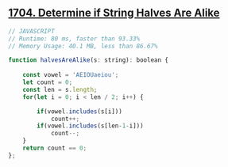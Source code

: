 ## [1704. Determine if String Halves Are Alike](https://leetcode.com/problems/determine-if-string-halves-are-alike/)
```javascript
// JAVASCRIPT
// Runtime: 80 ms, faster than 93.33%
// Memory Usage: 40.1 MB, less than 86.67%

function halvesAreAlike(s: string): boolean {
    
    const vowel = 'AEIOUaeiou';
    let count = 0;
    const len = s.length;
    for(let i = 0; i < len / 2; i++) {

        if(vowel.includes(s[i])) 
            count++;
        if(vowel.includes(s[len-1-i])) 
            count--;
    }
    return count == 0;
};
```
